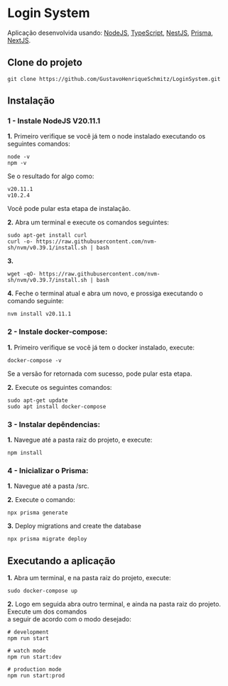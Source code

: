 # Login System

Aplicação desenvolvida usando: [NodeJS](https://nodejs.org), [TypeScript](https://www.typescriptlang.org), [NestJS](https://github.com/nestjs/nest), [Prisma](https://www.prisma.io), [NextJS](https://nextjs.org/).

## Clone do projeto

```
git clone https://github.com/GustavoHenriqueSchmitz/LoginSystem.git
```
## Instalação

### 1 - Instale NodeJS V20.11.1

**1.** Primeiro verifique se você já tem o node instalado executando os seguintes comandos:

```
node -v
npm -v
```

Se o resultado for algo como:
```
v20.11.1
v10.2.4
```

Você pode pular esta etapa de instalação.

**2.** Abra um terminal e execute os comandos seguintes:
```
sudo apt-get install curl
curl -o- https://raw.githubusercontent.com/nvm-sh/nvm/v0.39.1/install.sh | bash
```

**3.**
```
wget -qO- https://raw.githubusercontent.com/nvm-sh/nvm/v0.39.7/install.sh | bash
```

**4.** Feche o terminal atual e abra um novo, e prossiga executando o comando seguinte:
```
nvm install v20.11.1
```
### 2 - Instale docker-compose:

**1.** Primeiro verifique se você já tem o docker instalado, execute:
```
docker-compose -v
```
Se a versão for retornada com sucesso, pode pular esta etapa.

**2.** Execute os seguintes comandos:
```
sudo apt-get update            
sudo apt install docker-compose
```

### 3 - Instalar depêndencias:

**1.** Navegue até a pasta raiz do projeto, e execute:

```
npm install
```

### 4 - Inicializar o Prisma:

**1.** Navegue até a pasta /src.

**2.** Execute o comando:
```
npx prisma generate
```

**3.** Deploy migrations and create the database
```
npx prisma migrate deploy
```

## Executando a aplicação

**1.** Abra um terminal, e na pasta raiz do projeto, execute: 
```
sudo docker-compose up
```

**2.** Logo em seguida abra outro terminal, e ainda na pasta raiz do projeto. Execute um dos comandos </br>a seguir de acordo com o modo desejado:

```
# development
npm run start

# watch mode
npm run start:dev

# production mode
npm run start:prod
``` 
